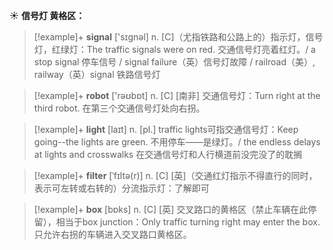☀ <span class="category">**信号灯 黄格区：**</span>
>[!example]+ <span class="vocabulary">**signal**</span> ['sɪɡnəl] 
> <span class="definition">n. [C]（尤指铁路和公路上的）指示灯，信号灯，红绿灯：</span>The traffic signals were on red. 交通信号灯亮着红灯。/ a stop signal 停车信号 / signal failure（英）信号灯故障 / railroad（美）, railway（英）signal 铁路信号灯

>[!example]+ <span class="vocabulary">**robot**</span> ['rəʊbɒt] 
> <span class="definition">n. [C] [南非] 交通信号灯：</span>Turn right at the third robot. 在第三个交通信号灯处向右拐。

>[!example]+ <span class="vocabulary">**light**</span> [laɪt] 
> <span class="definition">n. [pl.] traffic lights可指交通信号灯：</span>Keep going--the lights are green. 不用停车——是绿灯。/ the endless delays at lights and crosswalks 在交通信号灯和人行横道前没完没了的耽搁
           
>[!example]+ <span class="vocabulary">**filter**</span> [ˈfɪltə(r)]
> <span class="definition">n. [C] [英]（交通红灯指示不得直行的同时，表示可左转或右转的）分流指示灯：</span>了解即可
 
>[!example]+ <span class="vocabulary">**box**</span> [bɒks] 
> <span class="definition">n. [C] [英] 交叉路口的黄格区（禁止车辆在此停留），相当于box junction：</span>Only traffic turning right may enter the box. 只允许右拐的车辆进入交叉路口黄格区。
